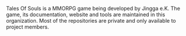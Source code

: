 Tales Of Souls is a MMORPG game being developed by Jingga e.K. The game, its documentation, website and tools are maintained in this organization. Most of the repositories are private and only available to project members. 
